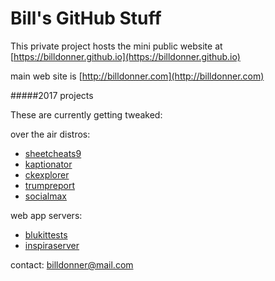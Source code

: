 Bill's GitHub Stuff
===============

This private project hosts the mini public website at [https://billdonner.github.io](https://billdonner.github.io)

main web site is [http://billdonner.com](http://billdonner.com)

#####2017 projects 

These are currently getting tweaked:

over the air distros:
- [sheetcheats9](http://billdonner.com/sc9)
- [kaptionator](http://billdonner.com/kaptionz)
- [ckexplorer](http://billdonner.com)
- [trumpreport](http://billdonner.com/tr)
- [socialmax](http://billdonner.com/tr)

web app servers:
- [blukittests](http://billdonner.com)
- [inspiraserver](http://billdonner.com)

contact: billdonner@mail.com

